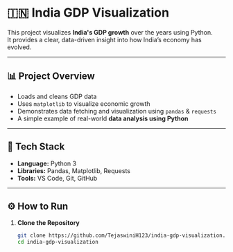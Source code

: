 # 🇮🇳 India GDP Visualization

This project visualizes **India's GDP growth** over the years using Python.  
It provides a clear, data-driven insight into how India’s economy has evolved.

---

## 📊 Project Overview
- Loads and cleans GDP data
- Uses `matplotlib` to visualize economic growth
- Demonstrates data fetching and visualization using `pandas` & `requests`
- A simple example of real-world **data analysis using Python**

---

## 🧰 Tech Stack
- **Language:** Python 3  
- **Libraries:** Pandas, Matplotlib, Requests  
- **Tools:** VS Code, Git, GitHub

---

## ⚙️ How to Run

1. **Clone the Repository**
   ```bash
   git clone https://github.com/TejaswiniH123/india-gdp-visualization.git
   cd india-gdp-visualization
